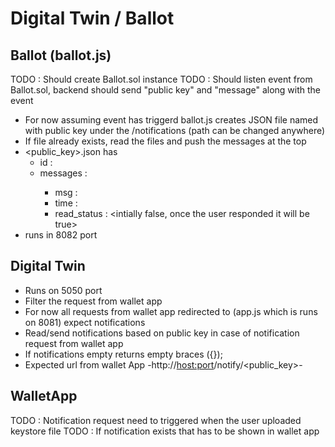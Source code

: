 # Digital Twin / Ballot

## Ballot (ballot.js)

TODO : Should create Ballot.sol instance
TODO : Should listen event from Ballot.sol, backend should send "public key" and "message" along with the event

- For now assuming event has triggerd ballot.js creates JSON file named with public key under the <Digital Twin>/notifications (path can be changed anywhere)
- If file already exists, read the files and push the messages at the top
- <public_key>.json has 
	- id : <public key>
	- messages :  <Array holds all messages>
		- msg : <message received from backend>
		- time : <created timestamp>
		- read_status : <intially false, once the user responded it will be true>
- runs in 8082 port

## Digital Twin

- Runs on 5050 port
- Filter the request from wallet app
- For now all requests from wallet app redirected to (app.js which is runs on 8081) expect notifications
- Read/send notifications based on public key in case of notification request from wallet app
- If notifications empty returns empty braces ({});
- Expected url from wallet App
	-http://<host:port>/notify/<public_key>-

## WalletApp

TODO : Notification request need to triggered when the user uploaded keystore file
TODO : If notification exists that has to be shown in wallet app




	